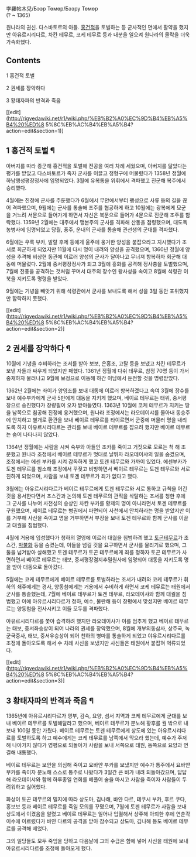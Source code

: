 孛羅帖木兒/Бээр Төмөр/Бээру Төмөр  
(? ~ 1365)

원나라의 권신. 다스바토르의 아들. [홍건적](%ED%99%8D%EA%B1%B4%EC%A0%81.md)을 토벌하는 등 군사적인 면에서
활약을 했지만 아유르시리다르, 차칸 테무르, 코케 테무르 등과 내분을 일으켜 원나라의 몰락을 더욱 가속화했다.

## Contents

    

1 홍건적 토벌

2 권세를 장악하다

3 황태자파의 반격과 죽음

[[edit](http://rigvedawiki.net/r1/wiki.php/%EB%B2%A0%EC%9D%B4%EB%A5%B4%20%ED%8
5%8C%EB%AC%B4%EB%A5%B4?action=edit&section=1)]

## 1 홍건적 토벌 ¶

아버지를 따라 종군해 홍건적을 토벌해 전공을 여러 차례 세웠으며, 아버지를 닮았다는 평가를 받았고 다스바토르가 죽자 군사를 이끌고 정형구에
머물렀다가 1358년 정월에 하남행성평장정사에 임명되었다. 3월에 유복통을 위휘에서 격파했고 진군해 복주에서 승리했다.

  

4월에는 진정에 군사를 주둔했다가 6월에서 무안에서부터 팽성으로 사류 등의 길을 끊어 격파했으며, 9월에는 군사를 통솔해 조주를 협공하게
하고 10월에는 광복에게 묘군을 거느려 서문으로 들어가게 하면서 자신은 북문으로 들어가 4문으로 진군해 조주를 함락했다. 1359년 2월에는
대주에서 맹본주의 군사를 격파해 산동을 점령했으며, 대도독농병사에 임명되었고 당월, 풍주, 운내의 군사를 통솔해 관선생의 군대를 격파했다.

  

6월에는 우룩 부카, 발랄 후제 등에게 울주에 웅거한 양성을 붙잡으라고 지시했다가 조서로 회군하게 되었지만 11월에 다시 명이 내려와 양성을
공격했으며, 1360년 정월에 양성을 추격해 비상현 동관에 이르러 양성의 군사가 달아나고 무너져 항복하자 회군해 대동에 머물렀다. 2월에
중서평장정사가 되고 3월에 흥화를 공격해 정사충을 토벌했으며, 7월에 전풍을 공격하는 것처럼 꾸며서 대주의 장수인 왕사성을 속이고 8월에
석령관 이북을 지키도록 명령을 받았다.

  

9월에는 기녕을 빼앗기 위해 석령관에서 군사를 보내도록 해서 성을 3일 동안 포위했지만 함락하지 못했다.

[[edit](http://rigvedawiki.net/r1/wiki.php/%EB%B2%A0%EC%9D%B4%EB%A5%B4%20%ED%8
5%8C%EB%AC%B4%EB%A5%B4?action=edit&section=2)]

## 2 권세를 장악하다 ¶

10월에 기녕을 수비하라는 조서를 받아 보보, 은홍조, 고탈 등을 보냈고 차칸 테무르가 보낸 자들과 싸우게 되었지만 패했다. 1361년
정월에 다쉬 테무르, 참정 70명 등이 가서 중재하자 물러나고 9월에 보정으로 이동해 하간 이남에서 둔전할 것을 명령받았다.

  

1362년 2월에는 좌이가 양영조를 보내 대동에 이르러 항복하겠다고 속여 3월에 장수를 보내 예수부카에게 군사 5만에게 대동을 지키게
했으며, 베이르 테무르는 태위, 중서평장으로 승진했다가 장량필이 오자 받아들였다. 1363년 10월에 코케 테무르가 지키는 땅을 남쪽으로
침공해 진정에 웅거했으며, 원나라 조정에서는 라오데이샤를 몰아내 동승주에 안치하고 별개로 환관을 보내 베이르 테무르를 타이르면서 군중에
머물러 명을 내리도록 하자 아유르시리다르는 관리를 보내 베이르 테무르를 잡으려 했지만 베이르 테무르는 숨어 나타나지 않았다.

  

1364년 정월에는 사람을 시켜 숙부와 아들인 조카를 죽이고 거짓으로 모르는 척 해 조문했고 원나라 조정에서 베이르 테무르가 멋대로 날뛰자
라오데이샤의 일을 숨겼으며, 조정에서는 에센 부카를 시켜 감독하게 했고 토겐 테무르와 가까이 있었다. 에센부카가 토겐 테무르를 참소해
조정에서 꾸짖고 비방하면서 베이르 테무르는 토겐 테무르와 서로 친하게 되었으며, 사람을 보내 토겐 테무르가 죄가 없다고 했다.

  

3월에는 아유르시리다르가 베이르 테무르에게 토겐 테무르와 서로 통하고 규칙을 어긴 것을 용서한다면서 초스간과 논의해 토겐 테무르의 관직을
삭탈하는 조서를 청한 후에 그 군사를 나누어 사천성의 승상인 차칸 부카를 황제의 명이 아니라면서 토겐 테무르를 구원했으며, 베이르 테무르는
병권에서 파면되어 사천에서 안치하라는 명을 받았지만 이를 거부해 사신을 죽이고 명을 거부하면서 부장을 보내 토겐 테무르와 함께 군사를 이끌고
대궐을 침범했다.

  

4월에 거용에 입성했다가 청하의 열영에 이르러 대궐을 침범하려 했고 [토곤테무르](%EC%9B%90%ED%98%9C%EC%A2%85.md)가 초스간,
[박불화](%EB%B0%95%EB%B6%88%ED%99%94.md) 등을 숨겼는데, 이들을 넘길 것을 요구하면서 군사를 물리기로
했으며, 그 둘을 넘겨받아 살해했고 토겐 테무르가 토곤 테무르에게 죄를 청하자 토곤 테무르가 사면하면서 베이르 테무르는 태보,
중서평장겸지추밀원사에 임명되어 대동을 지키도록 명을 받아 대동으로 돌아갔다.

  

5월에는 코케 테무르에게 베이르 테무르를 토벌하라는 조서가 내려와 코케 테무르가 휘하의 쇄주에게는 경사, 양동첨에게는 거용에서 수비하게
하면서 코케 테무르는 태원에서 군사를 통솔했는데, 7월에 베이르 테무르가 토겐 테무르, 라오데이샤와 함께 대궐을 침범했고 이에
아유르시리다르가 청하, 예수, 불란해 등이 창평에서 맞섰지만 베이르 테무르는 양동첨을 전사시키고 이들 모두를 격파했다.

  

아유르시리다르를 쫓아 습격하려 했지만 라오데이샤가 이를 멈추게 했고 베이르 테무르는 태보, 중서좌승상이 되어 나라의 권세를 장악했으며,
8월에 개부의동삼사, 상주국, 녹군국중사, 태보, 중서우승상이 되어 천하의 병마를 통솔하게 되었고 야유르시리다르를 조정에 돌아오도록 해서 수
차례 사신을 보냈지만 사신들은 태원에서 붙잡혀 억류되었다.

[[edit](http://rigvedawiki.net/r1/wiki.php/%EB%B2%A0%EC%9D%B4%EB%A5%B4%20%ED%8
5%8C%EB%AC%B4%EB%A5%B4?action=edit&section=3)]

## 3 황태자파의 반격과 죽음 ¶

1365년에 아유르시리다르가 영부, 감숙, 요양, 섬서 지역과 코케 테무르에게 군대를 보내 베이르 테무르를 토벌해달라고 했으며, 베이르
테무르가 분노해 황후를 궐 밖으로 내보내 100일 동안 가뒀다. 베이르 테무르는 토겐 테무르에게 상도에 있는 아유르시리다르를 토벌하도록 하고
예수에게는 코케 테무르를 남쪽에서 막으라 했는데, 예수가 주저해 나아가지 않다가 영평으로 되돌아가 사람을 보내 서쪽으로 태원, 동쪽으로
요양과 연결해 내통했다.

  

베이르 테무르는 보안을 의심해 죽이고 요바얀 부카를 보냈지만 예수가 통주에서 요바얀 부카를 죽이자 분노해 스스로 통주로 나왔다가 3일간 큰
비가 내려 되돌아갔으며, 답답해 라오데이샤와 함께 하루종일 연회를 베풀어 술을 마시고 사람을 죽이자 사람들이 두려워하고 싫어했다.

  

화상이 토곤 테무르의 밀지에 따라 상도마, 김나해, 바얀 다르, 테쿠시 부카, 후르 쿠다, 홍보보 등과 베이르 테무르를 죽일 모의를
꾸몄으며, 7월에 토겐 테무르가 사람을 보내 상도에서 이겼음을 알렸고 베이르 테무르는 일어나 입궐해서 상주해 아뢰한 후에 연춘각 이수에
이르렀다가 바얀 다르의 공격을 받아 참수되고 상도마, 김나해 등도 베이르 테무르를 공격해 베었다.

  

그의 일당들도 모두 죽임을 당하고 다음날에 그의 수급은 함에 넣어 사신을 태원에 보내 아유르시리다르를 조정에 돌아오게 했다.

